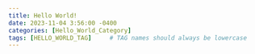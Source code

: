 ```yaml
---
title: Hello World!
date: 2023-11-04 3:56:00 -0400
categories: [Hello_World_Category]
tags: [HELLO_WORLD_TAG]     # TAG names should always be lowercase
---
```

